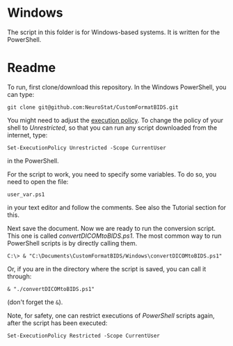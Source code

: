 # Windows

The script in this folder is for Windows-based systems. It is written for the PowerShell.

# Readme

To run, first clone/download this repository. In the Windows PowerShell, you can type:
```
git clone git@github.com:NeuroStat/CustomFormatBIDS.git
```

You might need to adjust the [execution policy](https://ss64.com/ps/set-executionpolicy.html). To change the policy of your shell to *Unrestricted*, so that you can run any script downloaded from the internet, type:
```
Set-ExecutionPolicy Unrestricted -Scope CurrentUser
````
in the PowerShell.

For the script to work, you need to specify some variables. To do so, you need to open the file:
```
user_var.ps1
```
in your text editor and follow the comments. See also the Tutorial section for this.

Next save the document. Now we are ready to run the conversion script. This one is called *convertDICOMtoBIDS.ps1*. The most common way to run PowerShell scripts is by directly calling them.
```
C:\> & "C:\Documents\CustomFormatBIDS/Windows\convertDICOMtoBIDS.ps1"
```
Or, if you are in the directory where the script is saved, you can call it through:
```
& "./convertDICOMtoBIDS.ps1"
```
(don't forget the `&`).

Note, for safety, one can restrict executions of *PowerShell* scripts again, after the script has been executed:
```
Set-ExecutionPolicy Restricted -Scope CurrentUser
````
